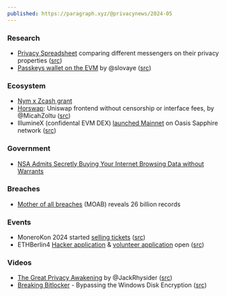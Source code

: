 ```yaml
---
published: https://paragraph.xyz/@privacynews/2024-05
---
```


### Research

* [Privacy Spreadsheet](https://privacyspreadsheet.com/messaging-apps) comparing different messengers on their privacy properties ([src](https://twitter.com/russian_bot_69/status/1754051913182478683))
* [Passkeys wallet on the EVM](https://medium.com/@salvayre.yoan/passkeys-wallet-on-the-evm-69d4930ea4af) by @slovaye ([src](https://twitter.com/slovaye/status/1754138804909158708))

### Ecosystem

* [Nym x Zcash grant](https://forum.zcashcommunity.com/t/revised-nym-for-zcash-network-level-privacy/46688)
* [Horswap](https://1.horswap.eth.limo/): Uniswap frontend without censorship or interface fees, by @MicahZoltu ([src](https://twitter.com/MicahZoltu/status/1753416705983074668))
* IllumineX (confidental EVM DEX) [launched Mainnet](https://oasisprotocol.org/blog/illuminex-mainnet-oasis-sapphire) on Oasis Sapphire network ([src](https://twitter.com/oasisprotocol/status/1754562811462922606))

### Government

* [NSA Admits Secretly Buying Your Internet Browsing Data without Warrants](https://thehackernews.com/2024/01/nsa-admits-secretly-buying-your.html)

### Breaches

* [Mother of all breaches](https://cybernews.com/security/billions-passwords-credentials-leaked-mother-of-all-breaches/) (MOAB) reveals 26 billion records

### Events

* MoneroKon 2024 started [selling tickets](https://shop.monerokon.org/monerokon/2024/) ([src](https://twitter.com/MoneroKon/status/1752928601299730871))
* ETHBerlin4 [Hacker application](https://visas.ethberlin.org/ethberlin/4/) & [volunteer application](https://office.ethberlin.org/form/#/2/form/view/Jg-FHZYy2RKg7XTJ9pULHii0du1kVQ2QwawZdjkmgCY/) open ([src](https://twitter.com/ETHBerlin/status/1753791403690246348))

### Videos

* [The Great Privacy Awakening](https://www.youtube.com/watch?v=NvyqPec7G-c) by @JackRhysider ([src](https://twitter.com/JackRhysider/status/1752013494810198079))
* [Breaking Bitlocker](https://www.youtube.com/watch?v=wTl4vEednkQ) - Bypassing the Windows Disk Encryption ([src](https://twitter.com/wilderko/status/1754198973303165187))